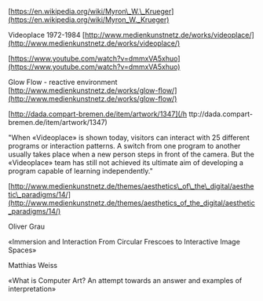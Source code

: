 [https://en.wikipedia.org/wiki/Myron\_W.\_Krueger](https://en.wikipedia.org/wiki/Myron_W._Krueger)

Videoplace 1972-1984  [http://www.medienkunstnetz.de/works/videoplace/](http://www.medienkunstnetz.de/works/videoplace/)

[https://www.youtube.com/watch?v=dmmxVA5xhuo](https://www.youtube.com/watch?v=dmmxVA5xhuo)

Glow Flow - reactive environment  [http://www.medienkunstnetz.de/works/glow-flow/](http://www.medienkunstnetz.de/works/glow-flow/)

[http://dada.compart-bremen.de/item/artwork/1347](/h  ttp://dada.compart-bremen.de/item/artwork/1347)



"When «Videoplace» is shown today, visitors can interact with 25 different programs or interaction patterns. A switch from one program to another usually takes place when a new person steps in front of the camera. But the «Videoplace» team has still not achieved its ultimate aim of developing a program capable of learning independently."

[http://www.medienkunstnetz.de/themes/aesthetics\_of\_the\_digital/aesthetic\_paradigms/14/](http://www.medienkunstnetz.de/themes/aesthetics_of_the_digital/aesthetic_paradigms/14/)

Oliver Grau

«Immersion and Interaction From Circular Frescoes to Interactive Image Spaces»

Matthias Weiss

«What is Computer Art? An attempt towards an answer and examples of interpretation»

